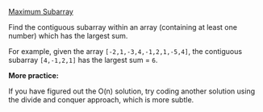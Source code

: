 [Maximum Subarray](https://leetcode.com/problems/maximum-subarray/description/)

Find the contiguous subarray within an array (containing at least one number) which has the largest sum.

For example, given the array `[-2,1,-3,4,-1,2,1,-5,4]`,
the contiguous subarray `[4,-1,2,1]` has the largest sum = `6`.

**More practice:**

If you have figured out the O(n) solution, try coding another solution using the divide and conquer approach, which is more subtle.

